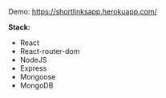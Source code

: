 Demo: https://shortlinksapp.herokuapp.com/

**Stack:**

* React
* React-router-dom
* NodeJS
* Express
* Mongoose
* MongoDB
